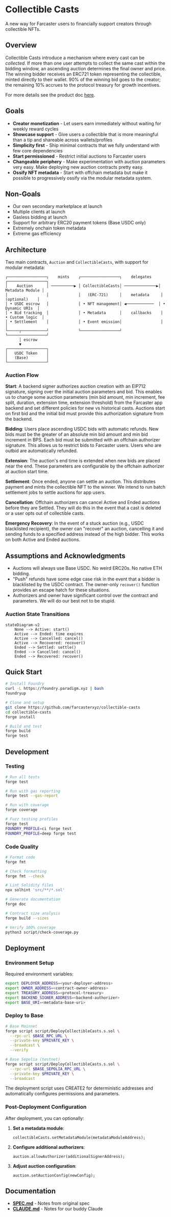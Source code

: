 # Collectible Casts

A new way for Farcaster users to financially support creators through collectible NFTs.

## Overview

Collectible Casts introduce a mechanism where every cast can be _collected_. If more than one user attempts to collect the same cast within the bidding window, an ascending auction determines the final owner and price. The winning bidder receives an ERC721 token representing the collectible, minted directly to their wallet. 90% of the winning bid goes to the creator; the remaining 10% accrues to the protocol treasury for growth incentives.

For more details see the product doc [here](https://farcasterhq.notion.site/Collectibles-2306a6c0c10180d7a917c24892662a3c).

## Goals

- **Creator monetization** - Let users earn immediately without waiting for weekly reward cycles
- **Showcase support** - Give users a collectible that is more meaningful than a tip and shareable across wallets/profiles
- **Simplicity first** - Ship minimal contracts that we fully understand with few core dependencies
- **Start permissioned** - Restrict initial auctions to Farcaster users
- **Changeable periphery** - Make experimentation with auction parameters very easy. Make deploying new auction contracts pretty easy.
- **Ossify NFT metadata** - Start with offchain metadata but make it possible to progressively ossify via the modular metadata system.

## Non-Goals

- Our own secondary marketplace at launch
- Multiple clients at launch
- Gasless bidding at launch
- Support for arbitrary ERC20 payment tokens (Base USDC only)
- Extremely onchain token metadata
- Extreme gas efficiency

## Architecture

Two main contracts, `Auction` and `CollectibleCasts`, with support for modular metadata:

```
┌─────────────────┐    mints    ┌─────────────────┐    delegates   ┌─────────────────┐
│    Auction      │ ──────────▶ │ CollectibleCasts│ ──────────────▶│ Metadata Module │
│                 │             │   (ERC-721)     │    metadata     │   (optional)    │
│ • USDC escrow   │             │ • NFT management│ ◀────────────  │ • Dynamic URIs  │
│ • Bid tracking  │             │ • Metadata      │    callbacks    │ • Custom logic  │
│ • Settlement    │             │ • Event emission│                 │                 │
└─────┬───────────┘             └─────────────────┘                 └─────────────────┘
      │ escrow
      ▼
┌─────────────────┐
│   USDC Token    │
│   (Base)        │
└─────────────────┘
```

### Auction Flow

**Start**:
A backend signer authorizes auction creation with an EIP712 signature, signing over the initial auction parameters and bid. This enables us to change some auction parameters (min bid amount, min increment, fee split, duration, extension time, extension threshold) from the Farcaster app backend and set different policies for new vs historical casts. Auctions start on first bid and the initial bid must provide this authorization signature from the backend.

**Bidding**:
Users place ascending USDC bids with automatic refunds. New bids must be the greater of an absolute min bid amount and min bid increment in BPS. Each bid must be submitted with an offchain authorizer signature. This allows us to restrict bids to Farcaster users. Users who are outbid are automatically refunded.

**Extension**:
The auction's end time is extended when new bids are placed near the end. These parameters are configurable by the offchain authorizer at auction start time.

**Settlement**:
Once ended, anyone can settle an auction. This distributes payment and mints the collectible NFT to the winner. We intend to run batch settlement jobs to settle auctions for app users.

**Cancellation**:
Offchain authorizers can cancel Active and Ended auctions before they are Settled. They will do this in the event that a cast is deleted or a user opts out of collectible casts.

**Emergency Recovery**:
In the event of a stuck auction (e.g., USDC blacklisted recipient), the owner can "recover" an auction, cancelling it and sending funds to a specified address instead of the high bidder. This works on both Active and Ended auctions.

## Assumptions and Acknowledgments

- Auctions will always use Base USDC. No weird ERC20s. No native ETH bidding.
- "Push" refunds have some edge case risk in the event that a bidder is blacklisted by the USDC contract. The owner-only `recover()` function provides an escape hatch for these situations.
- Authorizers and owner have significant control over the contract and parameters. We will do our best not to be stupid.

### Auction State Transitions

```mermaid
stateDiagram-v2
    None --> Active: start()
    Active --> Ended: time expires
    Active --> Cancelled: cancel()
    Active --> Recovered: recover()
    Ended --> Settled: settle()
    Ended --> Cancelled: cancel()
    Ended --> Recovered: recover()
```

## Quick Start

```bash
# Install Foundry
curl -L https://foundry.paradigm.xyz | bash
foundryup

# Clone and setup
git clone https://github.com/farcasterxyz/collectible-casts
cd collectible-casts
forge install

# Build and test
forge build
forge test
```

## Development

### Testing

```bash
# Run all tests
forge test

# Run with gas reporting
forge test --gas-report

# Run with coverage
forge coverage

# Fuzz testing profiles
forge test
FOUNDRY_PROFILE=ci forge test
FOUNDRY_PROFILE=deep forge test
```

### Code Quality

```bash
# Format code
forge fmt

# Check formatting
forge fmt --check

# Lint Solidity files
npx solhint 'src/**/*.sol'

# Generate documentation
forge doc

# Contract size analysis
forge build --sizes

# Verify 100% coverage
python3 script/check-coverage.py
```

## Deployment

### Environment Setup

Required environment variables:

```bash
export DEPLOYER_ADDRESS=<your-deployer-address>
export OWNER_ADDRESS=<contract-owner-address>
export TREASURY_ADDRESS=<protocol-treasury>
export BACKEND_SIGNER_ADDRESS=<backend-authorizer>
export BASE_URI=<metadata-base-uri>
```

### Deploy to Base

```bash
# Base Mainnet
forge script script/DeployCollectibleCasts.s.sol \
  --rpc-url $BASE_RPC_URL \
  --private-key $PRIVATE_KEY \
  --broadcast \
  --verify

# Base Sepolia (testnet)
forge script script/DeployCollectibleCasts.s.sol \
  --rpc-url $BASE_SEPOLIA_RPC_URL \
  --private-key $PRIVATE_KEY \
  --broadcast
```

The deployment script uses CREATE2 for deterministic addresses and automatically configures permissions and parameters.

### Post-Deployment Configuration

After deployment, you can optionally:

1. **Set a metadata module**:

   ```solidity
   collectibleCasts.setMetadataModule(metadataModuleAddress);
   ```

2. **Configure additional authorizers**:

   ```solidity
   auction.allowAuthorizer(additionalSignerAddress);
   ```

3. **Adjust auction configuration**:
   ```solidity
   auction.setAuctionConfig(newConfig);
   ```

## Documentation

- **[SPEC.md](./SPEC.md)** - Notes from original spec
- **[CLAUDE.md](./CLAUDE.md)** - Notes for our buddy Claude
